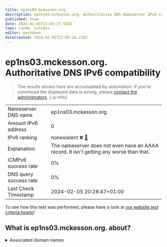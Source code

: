 ```yaml
---
title: ep1ns03.mckesson.org.
description: ep1ns03.mckesson.org. Authoritative DNS Nameserver IPv6 compatibility
published: true
date: 2024-02-05T21:05:27.548Z
tags: rank6, authdns
editor: markdown
dateCreated: 2024-02-05T21:05:26.228Z
---
```


# ep1ns03.mckesson.org. Authoritative DNS IPv6 compatibility

> The results shown here are accumulated by automation. If you're convinced the displayed data is wrong, please [contact the administrators](/howto/chat). 
{.is-info}




|   |   |
| - | - |
| Nameserver DNS name | ep1ns03.mckesson.org.
| Amount IPv6 address | 0
| IPv6 ranking | nonexistent :x: [🔗](/howto/ranking) |
| Explanation | The nameserver does not even have an AAAA record. It isn't getting any worse than that. |
| ICMPv6 success rate | 0%|
| DNS query success rate | 0% |
| Last Check Timestamp | 2024-02-05 20:28:47+01:00 |

To see how this test was performed, please have a look at [our website test criteria howto](/howto/testcriteria/authdns)!


## What is ep1ns03.mckesson.org. about?






<details>
<summary>Associated domain names</summary>

www.mckesson.com

</details>
